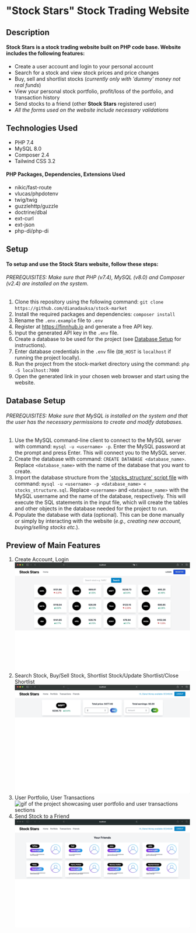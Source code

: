 # "Stock Stars" Stock Trading Website

## Description

#### Stock Stars is a stock trading website built on PHP code base. Website includes the following features:

* Create a user account and login to your personal account
* Search for a stock and view stock prices and price changes
* Buy, sell and shortlist stocks (*currently only with 'dummy' money not real funds*)
* View your personal stock portfolio, profit/loss of the portfolio, and transaction history
* Send stocks to a friend (other **Stock Stars** registered user)
* *All the forms used on the website include necessary validations*

## Technologies Used

* PHP 7.4
* MySQL 8.0
* Composer 2.4
* Tailwind CSS 3.2

#### PHP Packages, Dependencies, Extensions Used

* nikic/fast-route
* vlucas/phpdotenv
* twig/twig
* guzzlehttp/guzzle
* doctrine/dbal
* ext-curl
* ext-json
* php-di/php-di

## Setup

#### To setup and use the Stock Stars website, follow these steps:

###### PREREQUISITES: Make sure that PHP (v7.4), MySQL (v8.0) and Composer (v2.4) are installed on the system.
1. Clone this repository using the following command: `git clone https://github.com/dianadauksa/stock-market`
2. Install the required packages and dependencies: `composer install`
3. Rename the `.env.example` file to `.env`
4. Register at https://finnhub.io and generate a free API key.
5. Input the generated API key in the `.env` file.
6. Create a database to be used for the project (see [Database Setup](https://github.com/dianadauksa/stock-market/new/main?readme=1#database-setup-db-setup) for instructions).
7. Enter database credentials in the `.env` file (`DB_HOST` is `localhost` if running the project locally).
8. Run the project from the stock-market directory using the command: `php -S localhost:7000`
9. Open the generated link in your chosen web browser and start using the website.

## Database Setup

###### PREREQUISITES: Make sure that MySQL is installed on the system and that the user has the necessary permissions to create and modify databases.
1. Use the MySQL command-line client to connect to the MySQL server with command: `mysql -u <username> -p`.
Enter the MySQL password at the prompt and press Enter. This will connect you to the MySQL server.
2. Create the database with command: `CREATE DATABASE <database_name>`.
Replace `<database_name>` with the name of the database that you want to create.
3. Import the database structure from the ['stocks_structure' script file](stocks_structure.sql) with command: `mysql -u <username> -p <database_name> < stocks_structure.sql`.
Replace `<username>` and `<database_name>` with the MySQL username and the name of the database, respectively.
This will execute the SQL statements in the input file, which will create the tables and other objects in the database needed for the project to run.
4. Populate the database with data (optional). This can be done manually or simply by interacting with the website (*e.g., creating new account, buying/selling stocks etc.*).

## Preview of Main Features

1) Create Account, Login
![gif of the project for creating a user account and loggin into an account](demos/register_login.gif)
2) Search Stock, Buy/Sell Stock, Shortlist Stock/Update Shortlist/Close Shortlist
![gif of the project for searching a stock, buying/selling/shortlisting the stock](demos/buy_sell_shortlist.gif)
3) User Portfolio, User Transactions
![gif of the project showcasing user portfolio and user transactions sections](demos/portfolio_transactions.gif)
4) Send Stock to a Friend 
![gif of the project for sending a stock to friend](demos/send_to_friend.gif)
